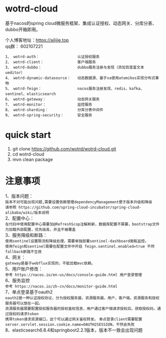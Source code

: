 # wotrd-cloud
基于nacos的spring cloud微服务框架、集成认证授权、动态网关、分库分表、dubbo开箱即用。  

个人博客地址：https://ailijie.top  
qq群：  602107221

```
1、 wotrd-auth：                 认证授权服务
2、 wotrd-client：               客户端服务
3、 wotrd-dubbo：                dubbo服务注册与发现（添加百度富文本ueditor）
4、 wotrd-dynamic-datasource：   动态数据源、基于xa使用atomikos实现分布式事物
5、 wotrd-feign：                nacos服务注册发现、redis、kafka、sentinel、elasticsearch
6、 wotrd-gateway：              动态网关服务
7、 wotrd-monitor：              监控服务
8、 wotrd-sharding：             分库分表中间件  
9、 wotrd-spring-security：      安全服务
```

# quick start  
1. git clone https://github.com/wotrd/wotrd-cloud.git
2. cd wotrd-cloud  
3. mvn clean package 



# 注意事项  
1、版本问题：   
```版本不对可能出现问题,需要设置依赖管理dependencyManagement便于版本升级和降级```  
```请参照 https://github.com/spring-cloud-incubator/spring-cloud-alibaba/wiki/版本说明```   
2、配置中心：  
```在代码中使用配置中心需要加@RefreshScop注解刷新，数据库配置不需要，bootstrap文件为加载外部配置，优先级高，并且不被覆盖```  
3、服务降级和断路：  
```使用sentinel设置限流和降级处理，需要单独部署sentinel-dashboard面板监控。```  
```使用feign和sentinel需要在配置文件中开启 feign.sentinel.enabled=true 不然fallback断路不生效```   
4、网关：  
```gateway是基于webflux实现的，不能加载mvc依赖。```     
5、用户账户修改：  
```参考 https://nacos.io/en-us/docs/console-guide.html 用户登录管理```    
6、服务监控  
```参考 https://nacos.io/zh-cn/docs/monitor-guide.html```  
7、单点登录基于oauth2  
```oauth2是一种认证授权协议，分为授权服务器，资源服务器，用户，客户端。资源服务和授权服务器可以放在一起。```  
```资源服务器需要配置授权服务器的授权鉴权信息，用户通过客户端请求授权后，获取授权码，通过授权码请求token```    
```携带token请求资源接口，这个可以通过网关鉴权转发。```
```单点登录client需要配置 server.servlet.session.cookie.name=OAUTH2SESSION，不然会失败```  
8、elasticsearch6.8.4和springboot2.2.1版本，版本不一致会出现问题



